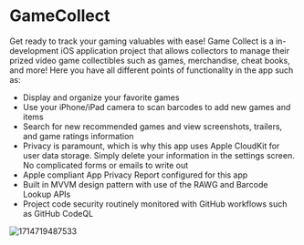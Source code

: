 # GameCollect
Get ready to track your gaming valuables with ease! Game Collect is a in-development iOS application project that allows collectors to manage their prized video game collectibles such as games, merchandise, cheat books, and more! Here you have all different points of functionality in the app such as:
- Display and organize your favorite games
- Use your iPhone/iPad camera to scan barcodes to add new games and items
- Search for new recommended games and view screenshots, trailers, and game ratings information
- Privacy is paramount, which is why this app uses Apple CloudKit for user data storage. Simply delete your information in the settings screen. No complicated forms or emails to write out
- Apple compliant App Privacy Report configured for this app
- Built in MVVM design pattern with use of the RAWG and Barcode Lookup APIs
- Project code security routinely monitored with GitHub workflows such as GitHub CodeQL

![1714719487533](https://github.com/AppleMac1976/GameCollect/assets/44842541/41d1fdcd-5edb-4433-9800-fa564da0121e)
